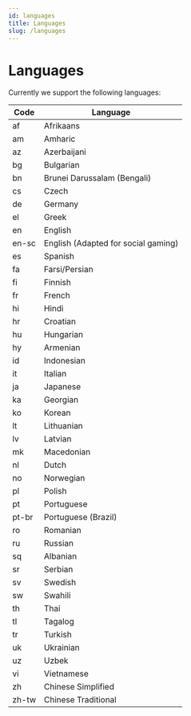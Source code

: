 ```yaml
---
id: languages
title: Languages
slug: /languages
---
```


# Languages

Currently we support the following languages:

| Code  | Language                            |
| ----- | ----------------------------------- |
| af    | Afrikaans                           |
| am    | Amharic                             |
| az    | Azerbaijani                         |
| bg    | Bulgarian                           |
| bn    | Brunei Darussalam (Bengali)         |
| cs    | Czech                               |
| de    | Germany                             |
| el    | Greek                               |
| en    | English                             |
| en-sc | English (Adapted for social gaming) |
| es    | Spanish                             |
| fa    | Farsi/Persian                       |
| fi    | Finnish                             |
| fr    | French                              |
| hi    | Hindi                               |
| hr    | Croatian                            |
| hu    | Hungarian                           |
| hy    | Armenian                            |
| id    | Indonesian                          |
| it    | Italian                             |
| ja    | Japanese                            |
| ka    | Georgian                            |
| ko    | Korean                              |
| lt    | Lithuanian                          |
| lv    | Latvian                             |
| mk    | Macedonian                          |
| nl    | Dutch                               |
| no    | Norwegian                           |
| pl    | Polish                              |
| pt    | Portuguese                          |
| pt-br | Portuguese (Brazil)                 |
| ro    | Romanian                            |
| ru    | Russian                             |
| sq    | Albanian                            |
| sr    | Serbian                             |
| sv    | Swedish                             |
| sw    | Swahili                             |
| th    | Thai                                |
| tl    | Tagalog                             |
| tr    | Turkish                             |
| uk    | Ukrainian                           |
| uz    | Uzbek                               |
| vi    | Vietnamese                          |
| zh    | Chinese Simplified                  |
| zh-tw | Chinese Traditional                 |
